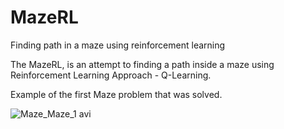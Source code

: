 # MazeRL

Finding path in a maze using reinforcement learning

The MazeRL, is an attempt to finding a path inside a maze using Reinforcement Learning Approach - Q-Learning.

Example of the first Maze problem that was solved.

![Maze_Maze_1 avi](https://user-images.githubusercontent.com/36999515/192349559-5b624d33-a912-4e08-ba35-576934915845.gif)
